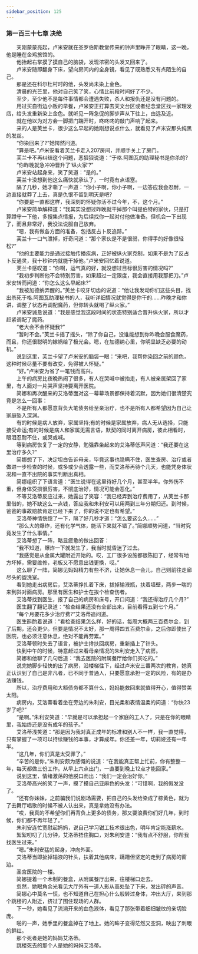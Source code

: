 ```yaml
---
sidebar_position: 125
---
```

### 第一百三十七章 决绝  


　　天刚蒙蒙亮起，卢米安就在圣罗伯斯教堂传来的钟声里睁开了眼睛，这一晚，他是睡在金鸡旅馆的。  
　　他抬起右掌摸了摸自己的脑袋，发现浓密的头发又回来了。  
　　卢米安随即翻身下床，望向房间内的全身镜，看见了既熟悉又有点陌生的自己。  
　　那是还在科尔杜村时的他，头发尚未染上金色。  
　　清晨的光芒里，他对自己笑了笑，心情比前段时间好了不少。  
　　至少，至少他不是每件事情都会遭遇失败，杀人和报仇还是没有问题的。  
　　用过买自街边小贩的早餐，卢米安正打算去天文台区或者纪念堂区找一家理发店，给头发重新染上金色。就听见一阵急促的脚步声从下往上，由远及近。  
　　就在他以为对方会一脚把门踹开时，咚咚咚的敲门声响了起来。  
　　来的人是芙兰卡，很少这么早起的她刚想说点什么，就看见了卢米安那头纯黑的发丝。  
　　“你染回来了?”她愕然问道。  
　　“算是吧。”卢米安看着芙兰卡走入207房间，并顺手关上了房门。  
　　芙兰卡不再纠结这个问题，恶狠狠说道：“于格.阿图瓦的助理秘书是你杀的?  
　　“你昨晚就急冲冲晋升了‘纵火家’?”  
　　卢米安站起身来，笑了笑道：“是的。”  
　　芙兰卡没想到他这么痛快就承认了，一时竟有点语塞。  
　　隔了几秒，她才嘶了一声道：“你小子啊，你小子啊，一边答应我会忍耐，一边直接就莽了上去，真是仇恨不留到明天是吧?  
　　“你要是一直都这样，我深刻的怀疑你活不过今年，不，这个月。”  
　　卢米安简单解释道：“我其实没想过昨晚就干掉那个叫提伯特的家伙，只是打算蹲守一下他，多搜集点情报，为后续找你一起对付他做准备。但机会一下出现了，而且非常好，我没法说服自己放弃。  
　　“嗯，我有做各方面的准备，包括反占卜反追踪。”  
　　芙兰卡一口气泄掉，好奇问道：“那个家伙是不是很弱，你得手的好像很轻松?”  
　　“他的主要能力是通过接触传播疾病，正好被纵火家克制，如果不是为了反占卜反通灵，我十秒钟内就能干掉他。”卢米安回忆着说道。  
　　芙兰卡感叹道：“你啊，运气真的好，就没想过目标很厉害的情况吗?”  
　　“我初步判断他不会特别厉害，如果超过一定限度，我会直接用我那把刀。”卢米安转而问道：“你怎么这么早起床?”  
　　“我被加德纳弄醒的。”芙兰卡咬牙切齿的说道：“他让我发动你们这些头目，找出杀死于格.阿图瓦助理秘书的人，我听详细情况就觉得是你干的……昨晚才和你讲，调整了状态再调配魔药，但你转头就喝了纵火家。”  
　　卢米安诚恳说道：“我是感觉我这段时间的状态特别适合晋升纵火家，所以才赶紧调配了魔药。  
　　“老大会不会怀疑我?”  
　　“暂时不会。”芙兰卡摇了摇头，“除了你自己，没谁能想到你昨晚会服食魔药，而且，你还很聪明的嫁祸给了极光会。嗯，在加德纳心里，你明显缺乏必要的动机。”  
　　说到这里，芙兰卡望了卢米安的脑袋一眼：“来吧，我帮你染回之前的颜色，这种时候尽量不要有改变，免得被人怀疑。”  
　　“好。”卢米安为省了一笔钱而高兴。  
　　上午的病房比夜晚热闹了很多，有人在哭喊中被抬走，有人被亲属架回了家里，有人面对一片哭声坚持要离开医院。  
　　简娜和再次醒来的艾洛蒂面对这一幕幕场景都保持着沉默，因为她们很清楚究竟是怎么一回事：  
　　不是所有人都愿意背负大笔债务给至亲治疗，也不是所有人都希望因为自己让家庭坠入深渊。  
　　有的时候是病人放弃，家属坚持;有的时候是家属放弃，病人无从选择，只能接受命运;有的时候是病人和家属无需言语，默契的同时离开病房，彼此相看时，眼泪忍耐不住，或哭或喊。  
　　等到病房恢复了一定的安静，勉强靠坐起来的艾洛蒂低声问道：“我还要在这里治疗多久?”  
　　简娜想了下，决定坦白告诉母亲，毕竟这事也隐瞒不住，医生查房、治疗或者做进一步检查的时候，或多或少会透露一些，而艾洛蒂再待个几天，也能凭身体状况和一直不出院的事实判断出真相。  
　　简娜组织了下语言道：“医生说得在这里待好几个月，甚至半年。你外伤不重，但身体受损很厉害，不彻底治好，情况可能会恶化。”  
　　不等艾洛蒂反应过来，她露出了笑容：“我已经弄到治疗费用了，从芙兰卡那里借的，她不缺这么一点钱，答应我和朱利安可以用两到三年分期归还。到时候，爸爸的事故赔款肯定已经下来了，你的说不定也有希望。”  
　　艾洛蒂神情恍惚了一下，隔了好几秒才道：“怎么要这么久……”  
　　“那么大的爆炸，还有化学气体，能活下来就不错了。”简娜顺势问道，“当时究竟发生了什么事情。”  
　　艾洛蒂想了一阵，略显疲惫的做出回答：  
　　“我不知道，爆炸一下就发生了，我当时就昏迷了过去。  
　　“我感觉是从金属大罐附近开始的。哎，工厂很多设施都很陈旧了，经常有地方坏掉，需要维修，老板又不愿意出钱更换，哎。”  
　　这么聊了一阵，简娜见妈妈精力有些不济，让她休息一会儿，自己则前往走廊尽头的盥洗室。  
　　看到她走出病房后，艾洛蒂挣扎着下床，拔掉输液瓶，扶着墙壁，两步一喘的来到斜对面病房。那里有医生和护士在挨个检查伤者。  
　　艾洛蒂找到医生，报了自己的病房和床号，开口问道：“我还得治疗几个月?”  
　　医生翻了翻记录道：“检查结果还没有全部出来，目前看得五到七个月。”  
　　“每个月要花多少治疗费?”艾洛蒂追问道。  
　　医生斟酌着说道：“看检查结果怎么样，好的话，每周大概两三百费尔金，到了后期，还会更少。但要是情况不太好，那一周得四五百费尔金，之后你即使出了医院，也必须注意休息，绝对不能再劳累。”  
　　艾洛蒂顿时失去了语言，被护士搀扶回病房，重新插上了针头。  
　　快到中午的时候，特意赶过来看母亲情况的朱利安走入了病房。  
　　简娜和他聊了几句后道：“我去医院的附属餐厅给你们买吃的。”  
　　说完她脚步轻快的出了病房，沿楼梯往下，经过卢米安三番两次的教育，她真正认识到了自己是非凡者，已不同于普通人，只要愿意承担一定的风险，有的是办法赚钱。  
　　所以，治疗费用和大额债务都不算什么，妈妈能救回来就值得开心，值得赞美太阳。  
　　病房内，艾洛蒂看着坐在旁边的朱利安，目光柔和表情温柔的问道：“你快23岁了吧?”  
　　“是啊。”朱利安笑道：“早就是可以承担起一个家庭的工人了，只是在你的眼睛里，我始终还是没有成年的孩子。”  
　　艾洛蒂浅笑道：“那是因为我对真正成年的标准和别人不一样，我一直觉得，只有掌握了一项可以持续赚钱的本事，才算成年。你还差一年，切莉娅还有一年半。  
　　“这几年，你们真是太受罪了。”  
　　“辛苦的是你。”朱利安颇为感慨的说道：“在我能真正帮上忙前，你有整整一年，每天都做三份工作。从早上六点出门，一直要到晚上12点才能回家。”  
　　说到这里，情绪激荡的他脱口而出：“我们一定会治好你。”  
　　艾洛蒂高兴的笑了一声，摸了摸自己亚麻色的头发：“可惜啊，我的假发没了。  
　　“还有你妹妹，之前骗我们说剧场需要，把自己的头发给染成了棕黄色，就为了去舞厅唱歌的时候不被人认出来，真是拿她没有办法。  
　　“哎，我真的不希望你们再背负上更多的债务，那又要浪费你们好几年，到时候，你们都不再年轻了。”  
　　朱利安连忙宽慰起妈妈，说自己学习钳工技术很出色，明年肯定能涨薪水。  
　　絮絮叨叨了几分钟，艾洛蒂捂住胸口，对朱利安道：“我有点不舒服，你帮我找医生过来。”  
　　“嗯。”朱利安猛的起身，冲向外面。  
　　艾洛蒂当即扯掉输液的针头，扶着其他病床，蹒跚但坚定的走到了病房的窗边。  
　　圣宫医院的一楼。  
　　简娜提着一个木制的餐盒，从附属餐厅出来，往楼梯口走去。  
　　忽然，她眼角余光看见大厅外有一道人影从高处坠了下来，发出砰的声音。  
　　简娜心中莫名一慌，也不知道自己在担心什么般转过身体，冲出大厅，来到那个跳楼的人附近，挤过了围住现场的人群。  
　　下一秒，她看见了流淌开来的血色液体，看见了那张带着细细皱纹的亲切脸庞。  
　　啪的一声，她手里的餐盒掉在了地上。她的眸子变得茫然又空洞，映出了刺眼的鲜红。  
　　那个死者是她的妈妈艾洛蒂。  
　　跳楼死去的那个人是她的妈妈艾洛蒂。  
